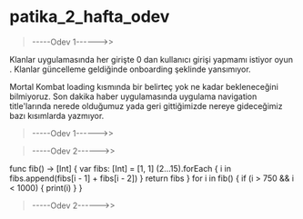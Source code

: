 # patika_2_hafta_odev

>-----Odev 1------>>

Klanlar uygulamasında her girişte 0 dan kullanıcı girişi yapmamı istiyor oyun . 
Klanlar güncelleme geldiğinde onboarding şeklinde yansımıyor.

Mortal Kombat loading kısmında bir belirteç yok ne kadar bekleneceğini bilmiyoruz.
Son dakika haber uygulamasında uygulama navigation title'larında nerede olduğumuz yada geri gittiğimizde nereye gideceğimiz bazı kısımlarda yazmıyor.
>-----Odev 1------>>


>-----Odev 2------>>

func fib() -> [Int] {
    var fibs: [Int] = [1, 1]
    (2...15).forEach { i in
        fibs.append(fibs[i - 1] + fibs[i - 2]) 
    }
    return fibs
}
for i in  fib() {
    if (i > 750 && i < 1000) {
        print(i)
    }
}

>-----Odev 2------>>


